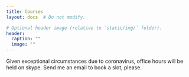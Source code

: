 ```yaml
---
title: Courses
layout: docs  # Do not modify.

# Optional header image (relative to `static/img/` folder).
header:
  caption: ""
  image: ""
---
```


Given exceptional circumstances due to coronavirus, office hours will be held on skype. Send me an email to book a slot, please.
